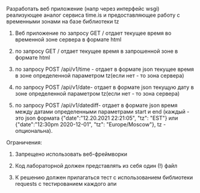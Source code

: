 Разработать веб приложение (напр через интерфейс wsgi) реализующее аналог сервиса time.is и предоставляющее работу с временными зонами на базе библиотеки tz
1) Веб приложение по запросу GET / отдает текущее время во временной зоне сервера в формате html
2) по запросу GET /<tz name> отдает текущее время в запрошенной зоне в формате html
3) по запросу POST /api/v1/time - отдает в формате json текущее время в зоне определенной параметром tz(если нет - то зона сервера)
4) по запросу POST /api/v1/date- отдает в формате json текущую дату в зоне определенной параметром tz(если нет - то зона сервера)

5) по запросу POST /api/v1/datediff- отдает в формате json время между датами определенными параметрами start и end (каждый - это json формата {"date":"12.20.2021 22:21:05", "tz": "EST"} или {"date":"12:30pm 2020-12-01", "tz": "Europe/Moscow"}, tz - опциональна).

Ограничения:

1) Запрещено использовать веб-фреймворки

2) Код лабораторной должен представлять из себя один (!) файл

3) К решению должен прилагаться тест с использованием библиотеки requests с тестированием каждого апи